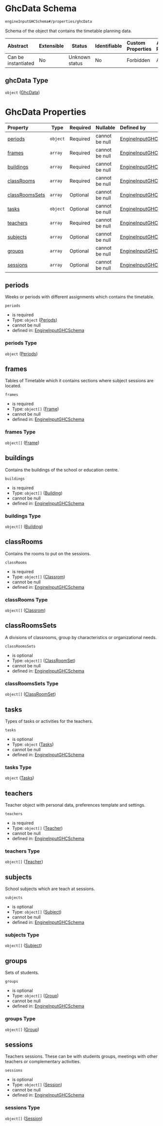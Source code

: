# GhcData Schema

```txt
engineInputGHCSchema#/properties/ghcData
```

Schema of the object that contains the timetable planning data.


| Abstract            | Extensible | Status         | Identifiable | Custom Properties | Additional Properties | Access Restrictions | Defined In                                                         |
| :------------------ | ---------- | -------------- | ------------ | :---------------- | --------------------- | ------------------- | ------------------------------------------------------------------ |
| Can be instantiated | No         | Unknown status | No           | Forbidden         | Allowed               | none                | [ghc.schema.json\*](../out/ghc.schema.json "open original schema") |

## ghcData Type

`object` ([GhcData](ghc-properties-ghcdata.md))

# GhcData Properties

| Property                          | Type     | Required | Nullable       | Defined by                                                                                                                                       |
| :-------------------------------- | -------- | -------- | -------------- | :----------------------------------------------------------------------------------------------------------------------------------------------- |
| [periods](#periods)               | `object` | Required | cannot be null | [EngineInputGHCSchema](ghc-properties-ghcdata-properties-periods.md "engineInputGHCSchema#/properties/ghcData/properties/periods")               |
| [frames](#frames)                 | `array`  | Required | cannot be null | [EngineInputGHCSchema](ghc-properties-ghcdata-properties-frames.md "engineInputGHCSchema#/properties/ghcData/properties/frames")                 |
| [buildings](#buildings)           | `array`  | Required | cannot be null | [EngineInputGHCSchema](ghc-properties-ghcdata-properties-buildings.md "engineInputGHCSchema#/properties/ghcData/properties/buildings")           |
| [classRooms](#classrooms)         | `array`  | Required | cannot be null | [EngineInputGHCSchema](ghc-properties-ghcdata-properties-classroms.md "engineInputGHCSchema#/properties/ghcData/properties/classRooms")          |
| [classRoomsSets](#classroomssets) | `array`  | Optional | cannot be null | [EngineInputGHCSchema](ghc-properties-ghcdata-properties-classroomssets.md "engineInputGHCSchema#/properties/ghcData/properties/classRoomsSets") |
| [tasks](#tasks)                   | `object` | Optional | cannot be null | [EngineInputGHCSchema](ghc-properties-ghcdata-properties-tasks.md "engineInputGHCSchema#/properties/ghcData/properties/tasks")                   |
| [teachers](#teachers)             | `array`  | Required | cannot be null | [EngineInputGHCSchema](ghc-properties-ghcdata-properties-teachers.md "engineInputGHCSchema#/properties/ghcData/properties/teachers")             |
| [subjects](#subjects)             | `array`  | Optional | cannot be null | [EngineInputGHCSchema](ghc-properties-ghcdata-properties-subjects.md "engineInputGHCSchema#/properties/ghcData/properties/subjects")             |
| [groups](#groups)                 | `array`  | Optional | cannot be null | [EngineInputGHCSchema](ghc-properties-ghcdata-properties-groups.md "engineInputGHCSchema#/properties/ghcData/properties/groups")                 |
| [sessions](#sessions)             | `array`  | Optional | cannot be null | [EngineInputGHCSchema](ghc-properties-ghcdata-properties-sessions.md "engineInputGHCSchema#/properties/ghcData/properties/sessions")             |

## periods

Weeks or periods with different assignments which contains the timetable.


`periods`

-   is required
-   Type: `object` ([Periods](ghc-properties-ghcdata-properties-periods.md))
-   cannot be null
-   defined in: [EngineInputGHCSchema](ghc-properties-ghcdata-properties-periods.md "engineInputGHCSchema#/properties/ghcData/properties/periods")

### periods Type

`object` ([Periods](ghc-properties-ghcdata-properties-periods.md))

## frames

Tables of Timetable which it contains sections where subject sessions are located.


`frames`

-   is required
-   Type: `object[]` ([Frame](ghc-properties-ghcdata-properties-frames-frame.md))
-   cannot be null
-   defined in: [EngineInputGHCSchema](ghc-properties-ghcdata-properties-frames.md "engineInputGHCSchema#/properties/ghcData/properties/frames")

### frames Type

`object[]` ([Frame](ghc-properties-ghcdata-properties-frames-frame.md))

## buildings

Contains the buildings of the school or education centre.


`buildings`

-   is required
-   Type: `object[]` ([Building](ghc-properties-ghcdata-properties-buildings-building.md))
-   cannot be null
-   defined in: [EngineInputGHCSchema](ghc-properties-ghcdata-properties-buildings.md "engineInputGHCSchema#/properties/ghcData/properties/buildings")

### buildings Type

`object[]` ([Building](ghc-properties-ghcdata-properties-buildings-building.md))

## classRooms

Contains the rooms to put on the sessions.


`classRooms`

-   is required
-   Type: `object[]` ([Classrom](ghc-properties-ghcdata-properties-classroms-classrom.md))
-   cannot be null
-   defined in: [EngineInputGHCSchema](ghc-properties-ghcdata-properties-classroms.md "engineInputGHCSchema#/properties/ghcData/properties/classRooms")

### classRooms Type

`object[]` ([Classrom](ghc-properties-ghcdata-properties-classroms-classrom.md))

## classRoomsSets

A divisions of classrooms, group by characteristics or organizational needs.


`classRoomsSets`

-   is optional
-   Type: `object[]` ([ClassRoomSet](ghc-properties-ghcdata-properties-classroomssets-classroomset.md))
-   cannot be null
-   defined in: [EngineInputGHCSchema](ghc-properties-ghcdata-properties-classroomssets.md "engineInputGHCSchema#/properties/ghcData/properties/classRoomsSets")

### classRoomsSets Type

`object[]` ([ClassRoomSet](ghc-properties-ghcdata-properties-classroomssets-classroomset.md))

## tasks

Types of tasks or activities for the teachers.


`tasks`

-   is optional
-   Type: `object` ([Tasks](ghc-properties-ghcdata-properties-tasks.md))
-   cannot be null
-   defined in: [EngineInputGHCSchema](ghc-properties-ghcdata-properties-tasks.md "engineInputGHCSchema#/properties/ghcData/properties/tasks")

### tasks Type

`object` ([Tasks](ghc-properties-ghcdata-properties-tasks.md))

## teachers

Teacher object with personal data, preferences template and settings.


`teachers`

-   is required
-   Type: `object[]` ([Teacher](ghc-properties-ghcdata-properties-teachers-teacher.md))
-   cannot be null
-   defined in: [EngineInputGHCSchema](ghc-properties-ghcdata-properties-teachers.md "engineInputGHCSchema#/properties/ghcData/properties/teachers")

### teachers Type

`object[]` ([Teacher](ghc-properties-ghcdata-properties-teachers-teacher.md))

## subjects

School subjects which are teach at sessions.


`subjects`

-   is optional
-   Type: `object[]` ([Subject](ghc-properties-ghcdata-properties-subjects-subject.md))
-   cannot be null
-   defined in: [EngineInputGHCSchema](ghc-properties-ghcdata-properties-subjects.md "engineInputGHCSchema#/properties/ghcData/properties/subjects")

### subjects Type

`object[]` ([Subject](ghc-properties-ghcdata-properties-subjects-subject.md))

## groups

Sets of students.


`groups`

-   is optional
-   Type: `object[]` ([Group](ghc-properties-ghcdata-properties-groups-group.md))
-   cannot be null
-   defined in: [EngineInputGHCSchema](ghc-properties-ghcdata-properties-groups.md "engineInputGHCSchema#/properties/ghcData/properties/groups")

### groups Type

`object[]` ([Group](ghc-properties-ghcdata-properties-groups-group.md))

## sessions

Teachers sessions. These can be with students groups, meetings with other teachers or complementary activities.


`sessions`

-   is optional
-   Type: `object[]` ([Session](ghc-properties-ghcdata-properties-sessions-session.md))
-   cannot be null
-   defined in: [EngineInputGHCSchema](ghc-properties-ghcdata-properties-sessions.md "engineInputGHCSchema#/properties/ghcData/properties/sessions")

### sessions Type

`object[]` ([Session](ghc-properties-ghcdata-properties-sessions-session.md))
